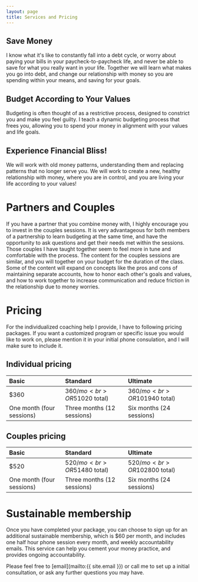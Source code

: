 ```yaml
---
layout: page
title: Services and Pricing
---
```


## Save Money
I know what it's like to constantly fall into a debt cycle, or worry about paying your bills in your paycheck-to-paycheck life, and never be able to save for what you really want in your life. Together we will learn what makes you go into debt, and change our relationship with money so you are spending within your means, and saving for your goals.

## Budget According to Your Values
Budgeting is often thought of as a restrictive process, designed to constrict you and make you feel guilty. I teach a dynamic budgeting process that frees you, allowing you to spend your money in alignment with your values and life goals.

## Experience Financial Bliss!
We will work with old money patterns, understanding them and replacing patterns that no longer serve you. We will work to create a new, healthy relationship with money, where you are in control, and you are living your life according to your values!

# Partners and Couples
If you have a partner that you combine money with, I highly encourage you to invest in the couples sessions. It is very advantageous for both members of a partnership to learn budgeting at the same time, and have the opportunity to ask questions and get their needs met within the sessions. Those couples I have taught together seem to feel more in tune and comfortable with the process.
The content for the couples sessions are similar, and you will together on your budget for the duration of the class. Some of the content will expand on concepts like the pros and cons of maintaining separate accounts, how to honor each other's goals and values, and how to work together to increase communication and reduce friction in the relationship due to money worries.

# Pricing
For the individualized coaching help I provide, I have to following pricing packages. If you want a customized program or specific issue you would like to work on, please mention it in your initial phone consulation, and I will make sure to include it.

## Individual pricing

| Basic | Standard | Ultimate |
|:--|:--|:--|
| $360 | $360/mo <br>OR 5% off if paid up front ($1020 total) | $360/mo <br>OR 10% off if paid up front ($1940 total) |
| One month (four sessions) | Three months (12 sessions) | Six months (24 sessions) |

## Couples pricing

| Basic | Standard | Ultimate |
|:--|:--|:--|
| $520 | $520/mo <br>OR 5% off if paid up front ($1480 total) | $520/mo <br>OR 10% off if paid up front ($2800 total) |
| One month (four sessions) | Three months (12 sessions) | Six months (24 sessions) |

# Sustainable membership
Once you have completed your package, you can choose to sign up for an additional sustainable membership, which is $60 per month, and includes one half hour phone session every month, and weekly accountability emails. This service can help you cement your money practice, and provides ongoing accountability.


Please feel free to [email](mailto:{{ site.email }}) or call me to set up a initial consultation, or ask any further questions you may have. 